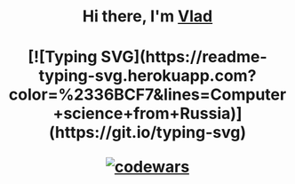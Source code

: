 <h1 align="center">Hi there, I'm <a href="https://daniilshat.ru/" target="_blank">Vlad</a> 


<h1 align="center">[![Typing SVG](https://readme-typing-svg.herokuapp.com?color=%2336BCF7&lines=Computer+science+from+Russia)](https://git.io/typing-svg)


[![codewars](https://www.codewars.com/users/DoNaT1k/badges/large)](https://www.codewars.com/users/DoNaT1k)
